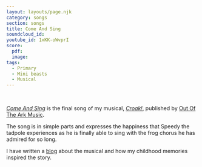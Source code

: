 ```yaml
---
layout: layouts/page.njk
category: songs
section: songs
title: Come And Sing
soundcloud_id:
youtube_id: 1xKK-oWvprI
score:
  pdf:
  image:
tags:
  - Primary
  - Mini beasts
  - Musical
---
```

&nbsp;

[*Come And Sing*](https://www.outoftheark.co.uk/croak.html) is the final song of my musical, [*Croak!*](https://www.outoftheark.co.uk/croak.html), published by [Out Of The Ark Music](https://www.outoftheark.co.uk/).

The song is in simple parts and expresses the happiness that Speedy the tadpole experiences as he is finally able to sing with the frog chorus he has admired for so long.

I have written a [blog](https://blog.bakertunes.com/croak-235becfb447d) about the musical and how my childhood memories inspired the story. 

